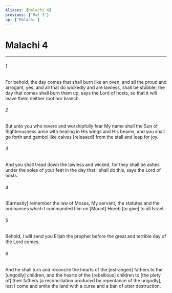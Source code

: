 ```yaml
---
Aliases: [Malachi 4]
previous: ['Mal 3']
up: ['Malachi']
---
```

# Malachi 4

***














###### 1 






For behold, the day comes that shall burn like an oven, and all the proud and arrogant, yes, and all that do wickedly and are lawless, shall be stubble; the day that comes shall burn them up, says the Lord of hosts, so that it will leave them neither root nor branch. 













###### 2 






But unto you who revere and worshipfully fear My name shall the Sun of Righteousness arise with healing in His wings and His beams, and you shall go forth and gambol like calves [released] from the stall and leap for joy. 













###### 3 






And you shall tread down the lawless and wicked, for they shall be ashes under the soles of your feet in the day that I shall do this, says the Lord of hosts. 













###### 4 






[Earnestly] remember the law of Moses, My servant, the statutes and the ordinances which I commanded him on [Mount] Horeb [to give] to all Israel. 













###### 5 






Behold, I will send you Elijah the prophet before the great and terrible day of the Lord comes. 













###### 6 






And he shall turn and reconcile the hearts of the [estranged] fathers to the [ungodly] children, and the hearts of the [rebellious] children to [the piety of] their fathers [a reconciliation produced by repentance of the ungodly], lest I come and smite the land with a curse and a ban of utter destruction.
